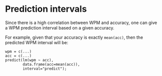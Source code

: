 Prediction intervals
====================

Since there is a high correlation between WPM and accuracy, one can give a
WPM prediction interval based on a given accuracy.

For example, given that your accuracy is exactly `mean(acc)`, then the
predicted WPM interval will be:

    wpm = c(...)
    acc = c(...)
    predict(lm(wpm ~ acc),
            data.frame(acc=mean(acc)),
            interval="predict");
